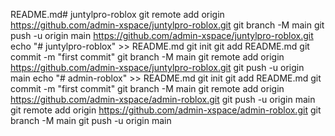 README.md# juntylpro-roblox
git remote add origin https://github.com/admin-xspace/juntylpro-roblox.git
git branch -M main
git push -u origin main
https://github.com/admin-xspace/juntylpro-roblox.git
echo "# juntylpro-roblox" >> README.md
git init
git add README.md
git commit -m "first commit"
git branch -M main
git remote add origin https://github.com/admin-xspace/juntylpro-roblox.git
git push -u origin main
echo "# admin-roblox" >> README.md
git init
git add README.md
git commit -m "first commit"
git branch -M main
git remote add origin https://github.com/admin-xspace/admin-roblox.git
git push -u origin main
git remote add origin https://github.com/admin-xspace/admin-roblox.git
git branch -M main
git push -u origin main
